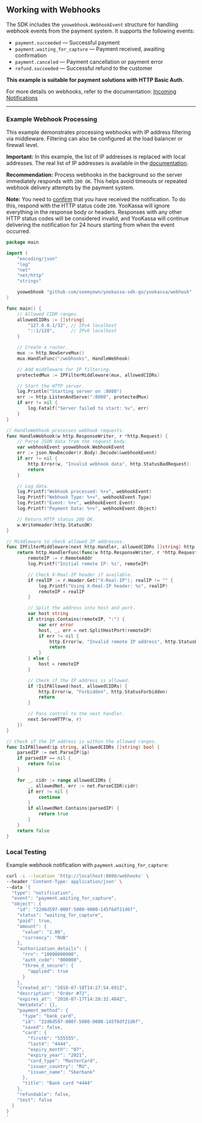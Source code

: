 ## Working with Webhooks

The SDK includes the `yoowebhook.WebhookEvent` structure for handling webhook events from the payment system. It supports the following events:
- `payment.succeeded` — Successful payment
- `payment.waiting_for_capture` — Payment received, awaiting confirmation
- `payment.canceled` — Payment cancellation or payment error
- `refund.succeeded` — Successful refund to the customer

**This example is suitable for payment solutions with HTTP Basic Auth.**

For more details on webhooks, refer to the documentation:
[Incoming Notifications](https://yookassa.ru/developers/using-api/webhooks)

---

### Example Webhook Processing

This example demonstrates processing webhooks with IP address filtering via middleware. Filtering can also be configured at the load balancer or firewall level.

**Important:** In this example, the list of IP addresses is replaced with local addresses. The real list of IP addresses is available in the [documentation](https://yookassa.ru/developers/using-api/webhooks#ip).

**Recommendation:** Process webhooks in the background so the server immediately responds with `200 OK`. This helps avoid timeouts or repeated webhook delivery attempts by the payment system.

**Note:** You need to [confirm](https://yookassa.ru/developers/using-api/webhooks#using) that you have received the notification. To do this, respond with the HTTP status code `200`. YooKassa will ignore everything in the response body or headers. Responses with any other HTTP status codes will be considered invalid, and YooKassa will continue delivering the notification for 24 hours starting from when the event occurred.

```go
package main

import (
	"encoding/json"
	"log"
	"net"
	"net/http"
	"strings"

	yoowebhook "github.com/seemyown/yookassa-sdk-go/yookassa/webhook"
)

func main() {
	// Allowed CIDR ranges.
	allowedCIDRs := []string{
		"127.0.0.1/32", // IPv4 localhost
		"::1/128",      // IPv6 localhost
	}

	// Create a router.
	mux := http.NewServeMux()
	mux.HandleFunc("/webhooks", HandleWebhook)

	// Add middleware for IP filtering.
	protectedMux := IPFilterMiddleware(mux, allowedCIDRs)

	// Start the HTTP server.
	log.Println("Starting server on :8080")
	err := http.ListenAndServe(":8080", protectedMux)
	if err != nil {
		log.Fatalf("Server failed to start: %v", err)
	}
}

// HandleWebhook processes webhook requests.
func HandleWebhook(w http.ResponseWriter, r *http.Request) {
	// Parse JSON data from the request body.
	var webhookEvent yoowebhook.WebhookEvent
	err := json.NewDecoder(r.Body).Decode(&webhookEvent)
	if err != nil {
		http.Error(w, "Invalid webhook data", http.StatusBadRequest)
		return
	}

	// Log data.
	log.Printf("Webhook processed: %+v", webhookEvent)
	log.Printf("Webhook Type: %+v", webhookEvent.Type)
	log.Printf("Event: %+v", webhookEvent.Event)
	log.Printf("Payment Data: %+v", webhookEvent.Object)

	// Return HTTP status 200 OK.
	w.WriteHeader(http.StatusOK)
}

// Middleware to check allowed IP addresses.
func IPFilterMiddleware(next http.Handler, allowedCIDRs []string) http.Handler {
	return http.HandlerFunc(func(w http.ResponseWriter, r *http.Request) {
		remoteIP := r.RemoteAddr
		log.Printf("Initial remote IP: %s", remoteIP)

		// Check X-Real-IP header if available.
		if realIP := r.Header.Get("X-Real-IP"); realIP != "" {
			log.Printf("Using X-Real-IP header: %s", realIP)
			remoteIP = realIP
		}

		// Split the address into host and port.
		var host string
		if strings.Contains(remoteIP, ":") {
			var err error
			host, _, err = net.SplitHostPort(remoteIP)
			if err != nil {
				http.Error(w, "Invalid remote IP address", http.StatusBadRequest)
				return
			}
		} else {
			host = remoteIP
		}

		// Check if the IP address is allowed.
		if !IsIPAllowed(host, allowedCIDRs) {
			http.Error(w, "Forbidden", http.StatusForbidden)
			return
		}

		// Pass control to the next handler.
		next.ServeHTTP(w, r)
	})
}

// Check if the IP address is within the allowed ranges.
func IsIPAllowed(ip string, allowedCIDRs []string) bool {
	parsedIP := net.ParseIP(ip)
	if parsedIP == nil {
		return false
	}

	for _, cidr := range allowedCIDRs {
		_, allowedNet, err := net.ParseCIDR(cidr)
		if err != nil {
			continue
		}
		if allowedNet.Contains(parsedIP) {
			return true
		}
	}
	return false
}
```

### Local Testing

Example webhook notification with `payment.waiting_for_capture`:

```bash
curl -i --location 'http://localhost:8080/webhooks' \
--header 'Content-Type: application/json' \
--data '{
  "type": "notification",
  "event": "payment.waiting_for_capture",
  "object": {
    "id": "22d6d597-000f-5000-9000-145f6df21d6f",
    "status": "waiting_for_capture",
    "paid": true,
    "amount": {
      "value": "2.00",
      "currency": "RUB"
    },
    "authorization_details": {
      "rrn": "10000000000",
      "auth_code": "000000",
      "three_d_secure": {
        "applied": true
      }
    },
    "created_at": "2018-07-10T14:27:54.691Z",
    "description": "Order #72",
    "expires_at": "2018-07-17T14:28:32.484Z",
    "metadata": {},
    "payment_method": {
      "type": "bank_card",
      "id": "22d6d597-000f-5000-9000-145f6df21d6f",
      "saved": false,
      "card": {
        "first6": "555555",
        "last4": "4444",
        "expiry_month": "07",
        "expiry_year": "2021",
        "card_type": "MasterCard",
        "issuer_country": "RU",
        "issuer_name": "Sberbank"
      },
      "title": "Bank card *4444"
    },
    "refundable": false,
    "test": false
  }
}
'
```
